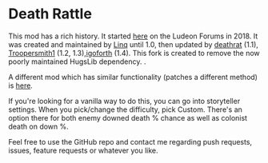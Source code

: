 ﻿# Death Rattle

This mod has a rich history. It started [here](https://ludeon.com/forums/index.php?topic=34469.0) on the Ludeon Forums in 2018. It was created and maintained by [Linq](https://steamcommunity.com/workshop/filedetails/?id=1552452572) until 1.0, then updated by [deathrat](https://steamcommunity.com/sharedfiles/filedetails/?id=2013400235) (1.1), [Troopersmith1](https://steamcommunity.com/sharedfiles/filedetails/?id=2206107940) (1.2, 1.3),[igoforth](https://steamcommunity.com/sharedfiles/filedetails/?id=2879582925) (1.4). This fork is created to remove the now poorly maintained HugsLib dependency.
 .

A different mod which has similar functionality (patches a different method) is [here](https://steamcommunity.com/sharedfiles/filedetails/?id=1464742390).

If you're looking for a vanilla way to do this, you can go into storyteller settings. When you pick/change the difficulty, pick Custom. There's an option there for both enemy downed death % chance as well as colonist death on down %.

Feel free to use the GitHub repo and contact me regarding push requests, issues, feature requests or whatever you like.
